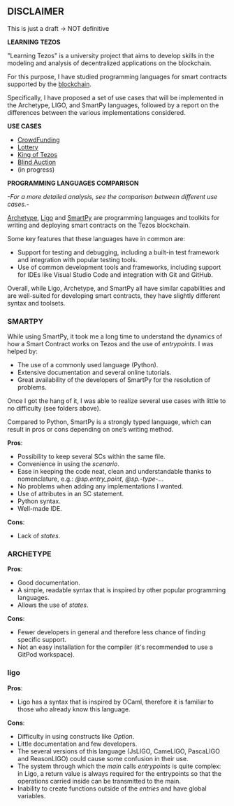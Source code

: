 ## DISCLAIMER
This is just a draft -> NOT definitive

**LEARNING TEZOS**

"Learning Tezos" is a university project that aims to develop skills in the modeling and analysis of decentralized applications on the blockchain.

For this purpose, I have studied programming languages for smart contracts supported by the [blockchain](https://tezos.com/).

Specifically, I have proposed a set of use cases that will be implemented in the Archetype, LIGO, and SmartPy languages, followed by a report on the differences between the various implementations considered. 

**USE CASES**

- [CrowdFunding](https://github.com/TheMastro-11/LearningTezos/tree/contracts/CrowdFunding)
- [Lottery](https://github.com/TheMastro-11/LearningTezos/tree/contracts/Lottery)
- [King of Tezos](https://github.com/TheMastro-11/LearningTezos/tree/contracts/KingOfTezos)
- [Blind Auction](https://github.com/TheMastro-11/LearningTezos/tree/contracts/BlindAuction)
- (in progress)

**PROGRAMMING LANGUAGES COMPARISON**

*-For a more detailed analysis, see the comparison between different use cases.-*

[Archetype](https://archetype-lang.org/), [Ligo](https://tezos.com/developers/ligo/) and [SmartPy](https://smartpy.io/) are programming languages and toolkits for writing and deploying smart contracts on the Tezos blockchain.

Some key features that these languages have in common are:

- Support for testing and debugging, including a built-in test framework and integration with popular testing tools.
- Use of common development tools and frameworks, including support for IDEs like Visual Studio Code and integration with Git and GitHub.

Overall, while Ligo, Archetype, and SmartPy all have similar capabilities and are well-suited for developing smart contracts, they have slightly different syntax and toolsets.

### SMARTPY

While using SmartPy, it took me a long time to understand the dynamics of how a Smart Contract works on Tezos and the use of *entrypoints*. 
I was helped by:
- The use of a commonly used language (Python).
- Extensive documentation and several online tutorials.
- Great availability of the developers of SmartPy for the resolution of problems.

Once I got the hang of it, I was able to realize several use cases with little to no difficulty (see folders above).  

Compared to Python, SmartPy is a strongly typed language, which can result in pros or cons depending on one’s writing method.

**Pros**:

- Possibility to keep several SCs within the same file.
- Convenience in using the *scenario*. 
- Ease in keeping the code neat, clean and understandable thanks to nomenclature, e.g.: *@sp.entry_point*, *@sp.-type-*...
- No problems when adding any implementations I wanted. 
- Use of attributes in an SC statement.
- Python syntax.
- Well-made IDE.

**Cons**:
- Lack of *states*.


### ARCHETYPE
**Pros**:
- Good documentation. 
- A simple, readable syntax that is inspired by other popular programming languages.
- Allows the use of *states*.

**Cons**:
- Fewer developers in general and therefore less chance of finding specific support.
- Not an easy installation for the compiler (it's recommended to use a GitPod workspace).


### ligo
**Pros**:
- Ligo has a syntax that is inspired by OCaml, therefore it is familiar to those who already know this language. 

**Cons**:
- Difficulty in using constructs like *Option*.
- Little documentation and few developers.
- The several versions of this language (JsLIGO, CameLIGO, PascaLIGO and ReasonLIGO) could cause some confusion in their use.
- The system through which the *main* calls *entrypoints* is quite complex: in Ligo, a return value is always required for the entrypoints so that the operations carried inside can be transmitted to the main.
- Inability to create functions outside of the *entries* and have global variables.
